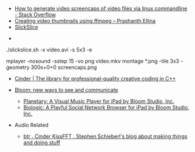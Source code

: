 *  [How to generate video screencaps of video files via linux commandline - Stack Overflow](http://stackoverflow.com/questions/1150812/how-to-generate-video-screencaps-of-video-files-via-linux-commandline)
 * [Creating video thumbnails using ffmpeg – Prashanth Ellina](http://blog.prashanthellina.com/2008/03/29/creating-video-thumbnails-using-ffmpeg/)
 * [SlickSlice](http://slickslice.sourceforge.net/)
 * <pre>
./slickslice.sh -x video.avi -s 5x3 -e

mplayer -nosound -sstep 15 -vo png video.mkv
montage *.png -tile 3x3 -geometry 300x+0+0 screencaps.png
</pre>

* [Cinder | The library for professional-quality creative coding in C++](http://libcinder.org/)
* [Bloom: new ways to see and communicate](http://bloom.io/#mission)
  * [Planetary: A Visual Music Player for iPad by Bloom Studio, Inc.](http://planetary.bloom.io/)
  * [Biologic: A Playful Social Network Browser for iPad by Bloom Studio, Inc.](http://biologic.bloom.io/)  

* Audio Related
  * [btr . Cinder KissFFT . Stephen Schieberl's blog about making things and doing stuff](http://www.bantherewind.com/cinder-kissfft)
